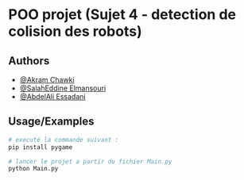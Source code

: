 
# POO projet (Sujet 4 - detection de colision des robots)




## Authors


- [@Akram Chawki](mailto:akramchawki01@gmail.com)
- [@SalahEddine Elmansouri](mailto:salaheddine.elmansouri@uit.ac.ma)
- [@AbdelAli Essadani](mailto:abdelali.essadani@uit.ac.ma)


## Usage/Examples

```python
# executé la commande suivant :
pip install pygame

# lancer le projet a partir du fichier Main.py
python Main.py

```

